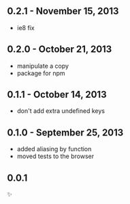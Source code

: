 0.2.1 - November 15, 2013
-------------------------
* ie8 fix

0.2.0 - October 21, 2013
------------------------
* manipulate a copy
* package for npm

0.1.1 - October 14, 2013
------------------------
* don't add extra undefined keys

0.1.0 - September 25, 2013
--------------------------
* added aliasing by function
* moved tests to the browser

0.0.1
-----
:sparkles: